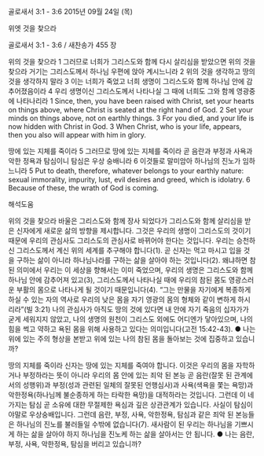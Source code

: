 골로새서 3:1 - 3:6 
2015년 09월 24일 (목)

위엣 것을 찾으라



골로새서 3:1 - 3:6 / 새찬송가 455 장


위의 것을 찾으라
1 그러므로 너희가 그리스도와 함께 다시 살리심을 받았으면 위의 것을 찾으라 거기는 그리스도께서 하나님 우편에 앉아 계시느니라 2 위의 것을 생각하고 땅의 것을 생각하지 말라 3 이는 너희가 죽었고 너희 생명이 그리스도와 함께 하나님 안에 감추어졌음이라 4 우리 생명이신 그리스도께서 나타나실 그 때에 너희도 그와 함께 영광중에 나타나리라
1 Since, then, you have been raised with Christ, set your hearts on things above, where Christ is seated at the right hand of God. 2 Set your minds on things above, not on earthly things. 3 For you died, and your life is now hidden with Christ in God. 3 When Christ, who is your life, appears, then you also will appear with him in glory. 

땅에 있는 지체를 죽이라
5 그러므로 땅에 있는 지체를 죽이라 곧 음란과 부정과 사욕과 악한 정욕과 탐심이니 탐심은 우상 숭배니라 6 이것들로 말미암아 하나님의 진노가 임하느니라
5 Put to death, therefore, whatever belongs to your earthly nature: sexual immorality, impurity, lust, evil desires and greed, which is idolatry. 6 Because of these, the wrath of God is coming.

해석도움





위의 것을 찾으라 
바울은 그리스도와 함께 장사 되었다가 그리스도와 함께 살리심을 받은 신자에게 새로운 삶의 방향을 제시합니다. 그것은 우리의 생명이 그리스도의 것이기 때문에 우리의 관심사도 그리스도의 관심사로 바뀌어야 한다는 것입니다. 우리는 승천하신 그리스도께서 계신 위의 세계를 추구해야 합니다(1). 곧 신자는 먹고 마시고 입을 것을 구하는 삶이 아니라 하나님나라를 구하는 삶을 살아야 하는 것입니다(2). 왜냐하면 참된 의미에서 우리는 이 세상을 향해서는 이미 죽었으며, 우리의 생명은 그리스도와 함께 하나님 안에 감추어져 있고(3), 그리스도께서 나타나실 때에 우리의 참된 몸도 영광스러운 부활의 몸으로 나타나게 될 것이기 때문입니다(4). “그는 만물을 자기에게 복종하게 하실 수 있는 자의 역사로 우리의 낮은 몸을 자기 영광의 몸의 형체와 같이 변하게 하시리라”(빌 3:21)
나의 관심사가 아직도 땅의 것에 있다면 내 안에 자기 죽음의 십자가가 굳게 세워지지 않았고, 나의 생명의 원천이 그리스도 외에도 어디엔가 닿아있으며, 나의 힘을 썩고 약하고 욕된 몸을 위해 사용하고 있다는 의미입니다(고전 15:42-43). 
● 나는 위에 있는 주의 형상을 본받고 위에 있는 나의 참된 몸을 돌아보는 것에 집중하고
있습니까?

땅의 지체를 죽이라 
신자는 땅에 있는 지체를 죽여야 합니다. 이것은 우리의 몸을 자학하거나 부정하라는 뜻이 아니라 우리의 몸 안에 있는 죄악 된 본능 곧 음란(잘못 된 관계에서의 성행위)과 부정(성과 관련된 일체의 잘못된 언행심사)과 사욕(색욕을 쫓는 욕망)과 악한정욕(하나님께 불순종하게 하는 타락한 욕망)을 대적하라는 것입니다. 그런데 이 네 가지는 탐심 곧 소유에 대한 무절제한 욕심과 깊은 상관관계가 있습니다. 사실이 탐심이야말로 우상숭배입니다. 그런데 음란, 부정, 사욕, 악한정욕, 탐심과 같은 죄악 된 본능들은 하나님의 진노를 불러들일 수밖에 없습니다(7). 새사람이 된 우리는 하나님을 기쁘시게 하는 삶을 살아야 하지 하나님을 진노케 하는 삶을 살아서는 안 됩니다.
● 나는 음란, 부정, 사욕, 악한정욕, 탐심을 버리고 있습니까?